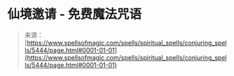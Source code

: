 <!--yml

分类：未分类

日期：2024年06月12日 18:39:35

-->

# 仙境邀请 - 免费魔法咒语

> 来源：[https://www.spellsofmagic.com/spells/spiritual_spells/conjuring_spells/5444/page.html#0001-01-01](https://www.spellsofmagic.com/spells/spiritual_spells/conjuring_spells/5444/page.html#0001-01-01)
